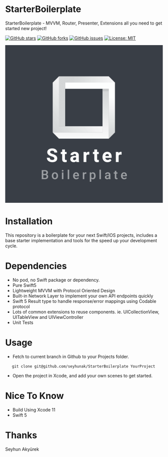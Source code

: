 # StarterBoilerplate

StarterBoilerplate - MVVM, Router, Presenter, Extensions all you need to get started new project!

[![GitHub stars](https://img.shields.io/github/stars/seyhunak/StarterBoilerplate.svg)](https://github.com/seyhunak/StarterBoilerplate/stargazers)
[![GitHub forks](https://img.shields.io/github/forks/seyhunak/StarterBoilerplate.svg)](https://github.com/seyhunak/StarterBoilerplate/network)
[![GitHub issues](https://img.shields.io/github/issues/seyhunak/StarterBoilerplate.svg)](https://github.com/seyhunak/StarterBoilerplate/issues)
[![License: MIT](https://img.shields.io/badge/License-MIT-yellow.svg)](https://opensource.org/licenses/MIT)

[![Starter Boilerplate](https://raw.githubusercontent.com/seyhunak/StarterBoilerplate/master/README/assets/logo.png?token=AABJWRA5Y76YR25KZN7B7IS5P53GC)](https://github.com/seyhunak/StarterBoilerplate)

# Installation
This repository is a boilerplate for your next Swift/IOS projects, includes a base starter implementation and tools for the speed up your development cycle. 


# Dependencies

- No pod, no Swift package or dependency.
- Pure Swift5
- Lightweight MVVM with Protocol Oriented Design
- Built-in Network Layer to implement your own API endpoints quickly
- Swift 5 Result type to handle response/error mappings using Codable protocol
- Lots of common extensions to reuse components. ie. UICollectionView, UITableView and UIViewController
- Unit Tests


# Usage

 - Fetch to current branch in Github to your Projects folder.

 ```
    git clone git@github.com/seyhunak/StarterBoilerplate YourProject
 ```

 - Open the project in Xcode, and add your own scenes to get started.

 # Nice To Know

- Build Using Xcode 11
- Swift 5


# Thanks
Seyhun Akyürek